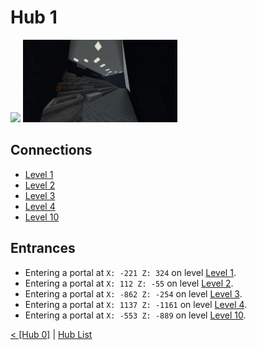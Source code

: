 # Hub 1

<img src="./img/Hub_1_hallways.png" width="49%" />
<img src="./img/Hub_1_cinema.png" width="49%" />


## Connections
* <a href="../levels/Level_1.md">Level 1</a>
* <a href="../levels/Level_2.md">Level 2</a>
* <a href="../levels/Level_3.md">Level 3</a>
* <a href="../levels/Level_4.md">Level 4</a>
* <a href="../levels/Level_8.md">Level 10</a>

## Entrances
* Entering a portal at `X: -221 Z: 324` on level <a href="../Level_1.md">Level 1</a>.
* Entering a portal at `X: 112 Z: -55` on level <a href="../Level_2.md">Level 2</a>.
* Entering a portal at `X: -862 Z: -254` on level <a href="../Level_3.md">Level 3</a>.
* Entering a portal at `X: 1137 Z: -1161` on level <a href="../Level_4.md">Level 4</a>.
* Entering a portal at `X: -553 Z: -889` on level <a href="../Level_10.md">Level 10</a>.

<a href="./Hub_0.md">< [Hub 0]</a> | <a href="./Hubs.md">Hub List</a>